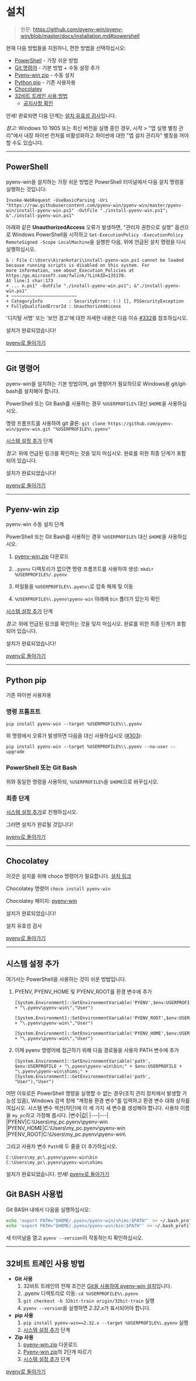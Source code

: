 # 설치

> 원문: <https://github.com/pyenv-win/pyenv-win/blob/master/docs/installation.md#powershell>

현재 다음 방법들을 지원하니, 편한 방법을 선택하십시오:

- [PowerShell](#powershell) - 가장 쉬운 방법
- [Git 명령어](#git-commands) - 기본 방법 + 수동 설정 추가
- [Pyenv-win zip](#pyenv-win-zip) - 수동 설치
- [Python pip](#python-pip) - 기존 사용자용
- [Chocolatey](#chocolatey)
- [32비트 트레인 사용 방법](#how-to-use-32-train)
  - [공지사항 확인](./pyenv_win.md#announcements)

만세! 완료되면 다음 단계는 [설치 유효성 검사](./pyenv_win.md#validate-installation)입니다.

_참고:_ Windows 10 1905 또는 최신 버전을 실행 중인 경우, 시작 > "앱 실행 별칭 관리"에서 내장 파이썬 런처를 비활성화하고 파이썬에 대한 "앱 설치 관리자" 별칭을 꺼야 할 수도 있습니다.

---

## **PowerShell**

pyenv-win을 설치하는 가장 쉬운 방법은 PowerShell 터미널에서 다음 설치 명령을 실행하는 것입니다:

```pwsh
Invoke-WebRequest -UseBasicParsing -Uri "https://raw.githubusercontent.com/pyenv-win/pyenv-win/master/pyenv-win/install-pyenv-win.ps1" -OutFile "./install-pyenv-win.ps1"; &"./install-pyenv-win.ps1"
```

아래와 같은 **UnauthorizedAccess** 오류가 발생하면, "관리자 권한으로 실행" 옵션으로 Windows PowerShell을 시작하고 `Set-ExecutionPolicy -ExecutionPolicy RemoteSigned -Scope LocalMachine`을 실행한 다음, 위에 언급된 설치 명령을 다시 실행하십시오.

```plaintext
& : File C:\Users\kirankotari\install-pyenv-win.ps1 cannot be loaded because running scripts is disabled on this system. For
more information, see about_Execution_Policies at https:/go.microsoft.com/fwlink/?LinkID=135170.
At line:1 char:173
+ ... n.ps1" -OutFile "./install-pyenv-win.ps1"; &"./install-pyenv-win.ps1"
+ ~~~~~~~~~~~~~~~~~~~~~~~~~
+ CategoryInfo          : SecurityError: (:) [], PSSecurityException
+ FullyQualifiedErrorId : UnauthorizedAccess
```

'디지털 서명' 또는 '보안 경고'에 대한 자세한 내용은 다음 이슈 [#332](https://github.com/pyenv-win/pyenv-win/issues/332)를 참조하십시오.

설치가 완료되었습니다!

[pyenv로 돌아가기](./pyenv_win.md#installation)

---

## **Git 명령어**

pyenv-win을 설치하는 기본 방법이며, git 명령어가 필요하므로 Windows용 git/git-bash를 설치해야 합니다.

PowerShell 또는 Git Bash를 사용하는 경우 `%USERPROFILE%` 대신 `$HOME`을 사용하십시오.

명령 프롬프트를 사용하여 git 클론: `git clone https://github.com/pyenv-win/pyenv-win.git "%USERPROFILE%\.pyenv"`

[시스템 설정 추가](#add-system-settings) 단계

_참고:_ 위에 언급된 링크를 확인하는 것을 잊지 마십시오. 완료를 위한 최종 단계가 포함되어 있습니다.

설치가 완료되었습니다!

[pyenv로 돌아가기](./pyenv_win.md#installation)

---

## **Pyenv-win zip**

pyenv-win 수동 설치 단계

PowerShell 또는 Git Bash를 사용하는 경우 `%USERPROFILE%` 대신 `$HOME`을 사용하십시오.

1. [pyenv-win.zip](https://github.com/pyenv-win/pyenv-win/archive/master.zip) 다운로드

2. `.pyenv` 디렉토리가 없으면 명령 프롬프트를 사용하여 생성: `mkdir %USERPROFILE%/.pyenv`

3. 파일들을 `%USERPROFILE%\.pyenv\`로 압축 해제 및 이동

4. `%USERPROFILE%\.pyenv\pyenv-win` 아래에 `bin` 폴더가 있는지 확인

[시스템 설정 추가](#add-system-settings) 단계

_참고:_ 위에 언급된 링크를 확인하는 것을 잊지 마십시오. 완료를 위한 최종 단계가 포함되어 있습니다.

설치가 완료되었습니다!

[pyenv로 돌아가기](./pyenv_win.md#installation)

---

## **Python pip**

기존 파이썬 사용자용

### 명령 프롬프트

`pip install pyenv-win --target %USERPROFILE%\\.pyenv`

위 명령에서 오류가 발생하면 다음을 대신 사용하십시오 ([#303](https://github.com/pyenv-win/pyenv-win/issues/303)):

`pip install pyenv-win --target %USERPROFILE%\\.pyenv --no-user --upgrade`

### PowerShell 또는 Git Bash

위와 동일한 명령을 사용하되, `%USERPROFILE%`을 `$HOME`으로 바꾸십시오.

### 최종 단계

[시스템 설정 추가](#add-system-settings)로 진행하십시오.

그러면 설치가 완료될 것입니다!

[pyenv로 돌아가기](./pyenv_win.md#installation)

---

## **Chocolatey**

이것은 설치를 위해 choco 명령어가 필요합니다. [설치 링크](https://chocolatey.org/install)

Chocolatey 명령어 `choco install pyenv-win`

Chocolatey 페이지: [pyenv-win](https://chocolatey.org/packages/pyenv-win)

설치가 완료되었습니다!

설치 유효성 검사

[pyenv로 돌아가기](./pyenv_win.md#installation)

---

## **시스템 설정 추가**

여기서는 PowerShell을 사용하는 것이 쉬운 방법입니다.

1. PYENV, PYENV_HOME 및 PYENV_ROOT를 환경 변수에 추가

   ```pwsh
   [System.Environment]::SetEnvironmentVariable('PYENV',$env:USERPROFILE + "\.pyenv\pyenv-win\","User")

   [System.Environment]::SetEnvironmentVariable('PYENV_ROOT',$env:USERPROFILE + "\.pyenv\pyenv-win\","User")

   [System.Environment]::SetEnvironmentVariable('PYENV_HOME',$env:USERPROFILE + "\.pyenv\pyenv-win\","User")
   ```

2. 이제 pyenv 명령어에 접근하기 위해 다음 경로들을 사용자 PATH 변수에 추가

   ```pwsh
   [System.Environment]::SetEnvironmentVariable('path', $env:USERPROFILE + "\.pyenv\pyenv-win\bin;" + $env:USERPROFILE + "\.pyenv\pyenv-win\shims;" + [System.Environment]::GetEnvironmentVariable('path', "User"),"User")
   ```

어떤 이유로든 PowerShell 명령을 실행할 수 없는 경우(조직 관리 장치에서 발생할 가능성 있음), Windows 검색 창에 "계정용 환경 변수"를 입력하고 환경 변수 대화 상자를 여십시오.
시스템 변수 섹션(하단)에 이 세 가지 새 변수를 생성해야 합니다. 사용자 이름을 `my_pc`라고 가정해 봅시다.
|변수|값|
|---|---|
|PYENV|C:\Users\my_pc\.pyenv\pyenv-win\
|PYENV_HOME|C:\Users\my_pc\.pyenv\pyenv-win\
|PYENV_ROOT|C:\Users\my_pc\.pyenv\pyenv-win\

그리고 사용자 변수 `Path`에 두 줄을 더 추가하십시오.

```
C:\Users\my_pc\.pyenv\pyenv-win\bin
C:\Users\my_pc\.pyenv\pyenv-win\shims
```

설치가 완료되었습니다. 만세!
[pyenv로 돌아가기](./pyenv_win.md#installation)

## **Git BASH 사용법**

Git BASH 내에서 다음을 실행하십시오:

```sh
echo 'export PATH="$HOME/.pyenv/pyenv-win/shims:$PATH"' >> ~/.bash_profile
echo 'export PATH="$HOME/.pyenv/pyenv-win/bin:$PATH"' >> ~/.bash_profile
```

새 터미널을 열고 `pyenv --version`이 작동하는지 확인하십시오.

---

## **32비트 트레인 사용 방법**

- **Git 사용**
  1. 32비트 트레인의 전제 조건은 [Git을 사용하여 pyenv-win 설치](#git-commands)입니다.
  2. .pyenv 디렉토리로 이동: `cd %USERPROFILE%\.pyenv`
  3. `git checkout -b 32bit-train origin/32bit-train` 실행
  4. `pyenv --version`을 실행하면 *2.32.x*가 표시되어야 합니다.
- **pip 사용**
  1. `pip install pyenv-win==2.32.x --target %USERPROFILE%\.pyenv` 실행
  2. [시스템 설정 추가](#add-system-settings) 단계
- **Zip 사용**
  1. [pyenv-win.zip](https://github.com/pyenv-win/pyenv-win/archive/32bit-train.zip) 다운로드
  2. [Pyenv-win zip](#pyenv-win-zip)의 2단계 따르기
  3. [시스템 설정 추가](#add-system-settings) 단계

[pyenv로 돌아가기](./pyenv_win.md#installation)
